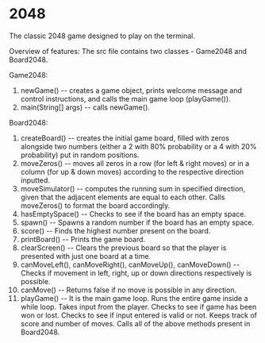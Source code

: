 # 2048
The classic 2048 game designed to play on the terminal.

Overview of features:
The src file contains two classes - Game2048 and Board2048.

Game2048:
1) newGame() -- creates a game object, prints welcome message and control instructions, and calls the main game loop (playGame()).
2) main(String[] args) -- calls newGame().

Board2048:
1) createBoard() -- creates the initial game board, filled with zeros alongside two numbers (either a 2 with 80% probability or a 4 with 20% probability) put in random positions.
2) moveZeros() -- moves all zeros in a row (for left & right moves) or in a column (for up & down moves) according to the respective direction inputted.
3) moveSimulator() -- computes the running sum in specified direction, given that the adjacent elements are equal to each other. Calls moveZeros() to format the board accordingly.
4) hasEmptySpace() -- Checks to see if the board has an empty space.
5) spawn() -- Spawns a random number if the board has an empty space.
6) score() -- Finds the highest number present on the board.
7) printBoard() -- Prints the game board.
8) clearScreen() -- Clears the previous board so that the player is presented with just one board at a time.
9) canMoveLeft(), canMoveRight(), canMoveUp(), canMoveDown() -- Checks if movement in left, right, up or down directions respectively is possible.
10) canMove() -- Returns false if no move is possible in any direction.
11) playGame() -- It is the main game loop. Runs the entire game inside a while loop. Takes input from the player. Checks to see if game has been won or lost. Checks to see if input entered is valid or not. Keeps track of score and number of moves. Calls all of the above methods present in Board2048. 
